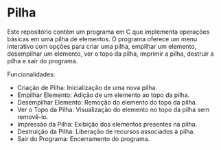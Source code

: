 # Pilha
Este repositório contém um programa em C que implementa operações básicas em uma pilha de elementos. O programa oferece um menu interativo com opções para criar uma pilha, empilhar um elemento, desempilhar um elemento, ver o topo da pilha, imprimir a pilha, destruir a pilha e sair do programa.

  Funcionalidades:
- Criação de Pilha: Inicialização de uma nova pilha.
- Empilhar Elemento: Adição de um elemento ao topo da pilha.
- Desempilhar Elemento: Remoção do elemento do topo da pilha.
- Ver o Topo da Pilha: Visualização do elemento no topo da pilha sem removê-lo.
- Impressão da Pilha: Exibição dos elementos presentes na pilha.
- Destruição da Pilha: Liberação de recursos associados à pilha.
- Sair do Programa: Encerramento do programa.

